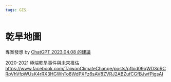 ```yaml
---
tags: GIS
---
```


# 乾旱地圖

專案發想 by [ChatGPT 2023.04.08 的建議](https://g0v.hackmd.io/wbdf7XhATf6b_z2YNlZ1Nw?view)


2020-2021 極端乾旱事件與未來推估
https://www.facebook.com/TaiwanClimateChange/posts/pfbid09qWD3pRCRpVhVfpWUsK4rRX3HGWhTo8WdPXFz6sAV8ZVRJ2ABZufCGfBJwfPjgsAl